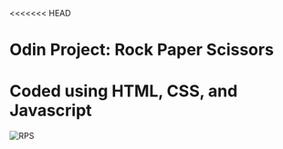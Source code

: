 <<<<<<< HEAD
# Odin Project: Rock Paper Scissors
# Coded using HTML, CSS, and Javascript 

![RPS](https://user-images.githubusercontent.com/87039063/179522084-698c3c6a-6627-4862-aef1-5ab7e9da7714.png)

